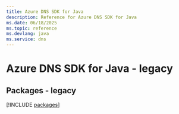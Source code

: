 ```yaml
---
title: Azure DNS SDK for Java
description: Reference for Azure DNS SDK for Java
ms.date: 06/18/2025
ms.topic: reference
ms.devlang: java
ms.service: dns
---
```

# Azure DNS SDK for Java - legacy
## Packages - legacy
[!INCLUDE [packages](dns-index.md)]